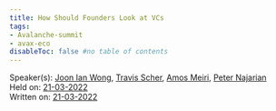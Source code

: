 ```yaml
---
title: How Should Founders Look at VCs
tags:
- Avalanche-summit
- avax-eco
disableToc: false #no table of contents
---
```


Speaker(s): [Joon Ian Wong](notes/Joon%20Ian%20Wong.md), [Travis Scher](notes/Travis%20Scher.md), [Amos Meiri](notes/Amos%20Meiri.md), [Peter Najarian](notes/Peter%20Najarian.md)  
Held on: [21-03-2022](notes/21-03-2022.md)  
Written on: [21-03-2022](notes/21-03-2022.md)  

